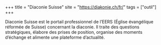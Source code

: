 +++
title = "Diaconie Suisse"
site = "https://diakonie.ch/fr/"
tags = ["outil"]
+++

Diaconie Suisse est le portail professionnel de l’EERS (Église évangélique réformée de Suisse) concernant la diaconie. Il traite des questions stratégiques, élabore des prises de position, organise des moments d’échange et alimente une plateforme d’actualité.
